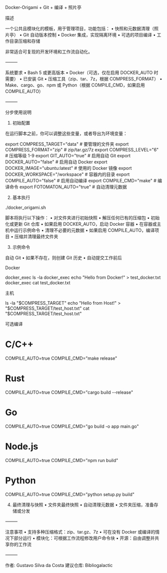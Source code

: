 Docker-Origami + Git + 编译 + 照片亭

描述

一个公共且模块化的模板，用于管理项目，功能包括：
	•	快照和元数据清理（照片亭）
	•	Git 自动版本控制
	•	Docker 集成，实现隔离环境
	•	可选的项目编译
	•	工作目录压缩和存储

非常适合可复现的开发环境和工作流自动化。

⸻

系统要求
	•	Bash 5 或更高版本
	•	Docker（可选，仅在启用 DOCKER_AUTO 时需要）
	•	已安装 Git
	•	压缩工具（zip、tar、7z，根据 COMPRESS_FORMAT）
	•	Make、cargo、go、npm 或 Python（根据 COMPILE_CMD，如果启用 COMPILE_AUTO）

⸻

分步使用说明

1. 初始配置

在运行脚本之前，你可以调整这些变量，或者导出为环境变量：

export COMPRESS_TARGET="data"           # 要管理的文件夹
export COMPRESS_FORMAT="zip"            # zip/tar.gz/7z
export COMPRESS_LEVEL="6"               # 压缩等级 1-9
export GIT_AUTO="true"                  # 启用自动 Git
export DOCKER_AUTO="false"              # 启用自动 Docker
export DOCKER_IMAGE="ubuntu:latest"     # 使用的 Docker 镜像
export DOCKER_WORKSPACE="/workspace"    # 容器内的目录
export COMPILE_AUTO="false"             # 启用自动编译
export COMPILE_CMD="make"               # 编译命令
export FOTOMATON_AUTO="true"            # 自动清理元数据

2. 基本执行

./docker_origami.sh

脚本将执行以下操作：
	•	对文件夹进行初始快照
	•	解压任何已有的压缩包
	•	初始化或更新 Git 仓库
	•	如果启用 DOCKER_AUTO，启动 Docker 容器
	•	在容器或主机中运行示例命令
	•	清理不必要的元数据
	•	如果启用 COMPILE_AUTO，编译项目
	•	压缩并清理最终文件夹

3. 示例命令

自动 Git
	•	如果不存在，则创建 Git 历史
	•	自动提交工作前后

Docker

docker_exec ls -la
docker_exec echo "Hello from Docker!" > test_docker.txt
docker_exec cat test_docker.txt

主机

ls -la "$COMPRESS_TARGET"
echo "Hello from Host!" > "$COMPRESS_TARGET/test_host.txt"
cat "$COMPRESS_TARGET/test_host.txt"

可选编译

# C/C++
COMPILE_AUTO=true COMPILE_CMD="make release"
# Rust
COMPILE_AUTO=true COMPILE_CMD="cargo build --release"
# Go
COMPILE_AUTO=true COMPILE_CMD="go build -o app main.go"
# Node.js
COMPILE_AUTO=true COMPILE_CMD="npm run build"
# Python
COMPILE_AUTO=true COMPILE_CMD="python setup.py build"

4. 最终清理与快照
	•	文件夹最终快照
	•	自动清理元数据
	•	文件夹压缩，准备存储或分发

⸻

注意事项
	•	支持多种压缩格式：zip、tar.gz、7z
	•	可在没有 Docker 或编译的情况下部分运行
	•	模块化：可根据工作流程修改用户命令块
	•	开源：自由调整并共享你的工作流

⸻

作者: Gustavo Silva da Costa
建议仓库: Bibliogalactic
